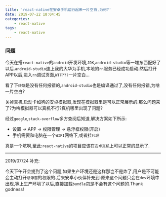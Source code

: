 ```yaml
---
title: 'react-native在安卓手机运行起来一片空白,为何?'
date: 2019-07-22 18:04:45
categories:
    - react-native
tags:
    - react-native
---
```

### 问题
今天在搭`react-native`的`android`开发环境,`JDK`,`android-studio`等一堆东西配好了以后.`android-studio`连上我的大华为手机,本地的`rn`服务已经成功启动.然后打开APP以后,进入`rn`调试页面,`WTF???`一片空白...

看了下`终端`是没有任何报错的,`android-studio`也是编译通过了,没有任何报错,为啥一片空白?

关掉真机,启动卡如狗的安卓模拟器,发现在模拟器里是可以正常展示的.那么问题来了?为啥模拟器可以真机不行?真机哪里出现了问题?

经过`google`,`stack-overflow`多方查阅后知道,解决方案如下所示:
- 设置 -> APP -> 权限管理 -> 悬浮框权限(开启)
- 手机需要和电脑在一个`WIFI`网络下,或者挂`代理`

真是一个坑啊,至此:`react-native`的项目应该在`安卓真机`上可以正常的显示了.

***

2019/07/24 补充:

今天下午开会提到了这个问题,如果生产环境还是这样那岂不是炸了,用户是不可能会主动打开`悬浮窗`的权限的.后来安卓小伙伴补充到:原来这个问题只会在`dev`环境中出现,等上生产环境了以后,直接加载`bundle`包是不会有这个问题的.Thank godness!

<!--more-->
<link rel="stylesheet" href="https://unpkg.com/gitalk/dist/gitalk.css">
<script src="https://unpkg.com/gitalk@latest/dist/gitalk.min.js"></script> 

<div id="gitalk-container"></div>     
<script type="text/javascript">
    var gitalk = new Gitalk({
    // gitalk的主要参数
      clientID: `e4890482436f9cd96039`,
      clientSecret: `0425bf39d0c5cdedf4ae60a72fbd7a3d58d7d99e`,
      repo: `codeCheeseIssues`,
      owner: 'wawsc5354524',
      admin: ['wawsc5354524'],
      id: 'react-native-r24e',
        });
      gitalk.render('gitalk-container');
</script>